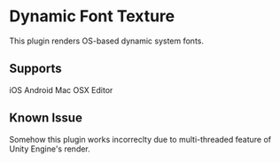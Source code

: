 Dynamic Font Texture
=============

This plugin renders OS-based dynamic system fonts.

Supports
-------

iOS
Android
Mac OSX Editor

Known Issue
-------
Somehow this plugin works incorreclty due to multi-threaded feature of Unity Engine's render.
